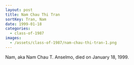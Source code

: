 ```yaml
---
layout: post
title: Nam Chau Thi Tran
sortKey: Tran, Nam
date: 1999-01-18
categories:
  - class-of-1987
images:
  - /assets/class-of-1987/nam-chau-thi-tran-1.png
---
```

Nam, aka Nam Chau T. Anselmo, died on January 18, 1999.
